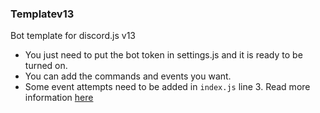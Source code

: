 ### Templatev13
Bot template for discord.js v13

* You just need to put the bot token in settings.js and it is ready to be turned on.
* You can add the commands and events you want.
* Some event attempts need to be added in `index.js` line 3. Read more information [here](https://discordjs.guide/popular-topics/intents.html#privileged-intents)
